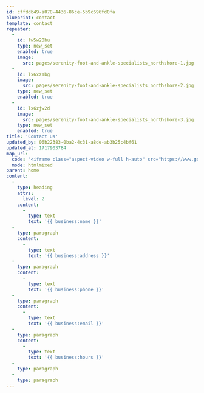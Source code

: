 ```yaml
---
id: cffddb49-a078-4436-86ce-5b9c696fd0fa
blueprint: contact
template: contact
repeater:
  -
    id: lw5w20bu
    type: new_set
    enabled: true
    image:
      src: pages/serenity-foot-and-ankle-specialists_northshore-1.jpg
  -
    id: lx6xz1bg
    image:
      src: pages/serenity-foot-and-ankle-specialists_northshore-2.jpg
    type: new_set
    enabled: true
  -
    id: lx6zjw2d
    image:
      src: pages/serenity-foot-and-ankle-specialists_northshore-3.jpg
    type: new_set
    enabled: true
title: 'Contact Us'
updated_by: 06b22383-0ba2-4c31-a8de-ab3b25c4bf61
updated_at: 1717903784
map_url:
  code: '<iframe class="aspect-video w-full h-auto" src="https://www.google.com/maps/embed?pb=!1m18!1m12!1m3!1d2956.1557009255953!2d-87.8106356589918!3d42.18973827132893!2m3!1f0!2f0!3f0!3m2!1i1024!2i768!4f13.1!3m3!1m2!1s0x880fc1f2eb9e88b7%3A0xcb2cb658f941627b!2sSerenity%20Foot%20and%20Ankle%20Specialists!5e0!3m2!1sen!2sus!4v1717899704968!5m2!1sen!2sus" style="border:0;" allowfullscreen="" loading="lazy" referrerpolicy="no-referrer-when-downgrade"></iframe>'
  mode: htmlmixed
parent: home
content:
  -
    type: heading
    attrs:
      level: 2
    content:
      -
        type: text
        text: '{{ business:name }}'
  -
    type: paragraph
    content:
      -
        type: text
        text: '{{ business:address }}'
  -
    type: paragraph
    content:
      -
        type: text
        text: '{{ business:phone }}'
  -
    type: paragraph
    content:
      -
        type: text
        text: '{{ business:email }}'
  -
    type: paragraph
    content:
      -
        type: text
        text: '{{ business:hours }}'
  -
    type: paragraph
  -
    type: paragraph
---
```

